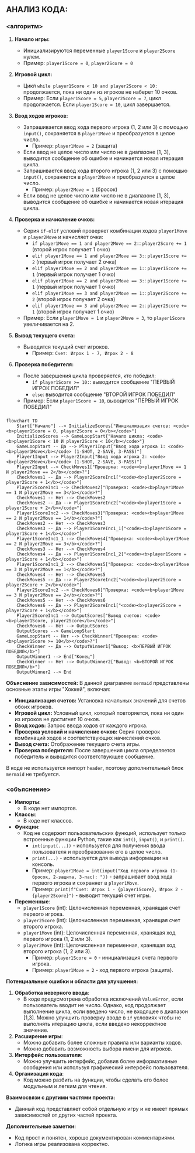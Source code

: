 ## АНАЛИЗ КОДА:

### <алгоритм>

1.  **Начало игры:**
    *   Инициализируются переменные `player1Score` и `player2Score` нулем.
    *   Пример: `player1Score = 0`, `player2Score = 0`

2.  **Игровой цикл:**
    *   Цикл `while player1Score < 10 and player2Score < 10:` продолжается, пока ни один из игроков не наберет 10 очков.
    *   Пример: Если `player1Score = 5`, `player2Score = 7`, цикл продолжается. Если `player1Score = 10`, цикл завершается.

3.  **Ввод ходов игроков:**
    *   Запрашивается ввод хода первого игрока (1, 2 или 3) с помощью `input()`, сохраняется в `player1Move` и преобразуется в целое число.
        *   Пример: `player1Move = 2` (защита)
    *   Если ввод не целое число или число не в диапазоне [1, 3], выводится сообщение об ошибке и начинается новая итерация цикла.
    *   Запрашивается ввод хода второго игрока (1, 2 или 3) с помощью `input()`, сохраняется в `player2Move` и преобразуется в целое число.
        *   Пример: `player2Move = 1` (бросок)
     *   Если ввод не целое число или число не в диапазоне [1, 3], выводится сообщение об ошибке и начинается новая итерация цикла.

4.  **Проверка и начисление очков:**
    *   Серия `if-elif` условий проверяет комбинации ходов `player1Move` и `player2Move` и начисляет очки:
        *   `if player1Move == 1 and player2Move == 2:`: `player2Score += 1` (второй игрок получает 1 очко)
        *   `elif player1Move == 1 and player2Move == 3:`: `player1Score += 2` (первый игрок получает 2 очка)
        *   `elif player1Move == 2 and player2Move == 1:`: `player1Score += 1` (первый игрок получает 1 очко)
        *   `elif player1Move == 2 and player2Move == 3:`: `player1Score += 1` (первый игрок получает 1 очко)
        *   `elif player1Move == 3 and player2Move == 1:`: `player2Score += 2` (второй игрок получает 2 очка)
        *   `elif player1Move == 3 and player2Move == 2:`: `player2Score += 1` (второй игрок получает 1 очко)
    *   Пример: Если `player1Move = 1` и `player2Move = 3`, то `player1Score` увеличивается на 2.

5.  **Вывод текущего счета:**
    *   Выводится текущий счет игроков.
        *   Пример: `Счет: Игрок 1 - 7, Игрок 2 - 8`

6.  **Проверка победителя:**
    *   После завершения цикла проверяется, кто победил:
        *   `if player1Score >= 10:`: выводится сообщение "ПЕРВЫЙ ИГРОК ПОБЕДИЛ"
        *   `else`: выводится сообщение "ВТОРОЙ ИГРОК ПОБЕДИЛ"
    *   Пример: Если `player1Score = 10`, выводится "ПЕРВЫЙ ИГРОК ПОБЕДИЛ"

### <mermaid>

```mermaid
flowchart TD
    Start["Начало"] --> InitializeScores["Инициализация счетов: <code><b>player1Score = 0, player2Score = 0</b></code>"]
    InitializeScores --> GameLoopStart{"Начало цикла: <code><b>player1Score < 10 И player2Score < 10</b></code>"}
    GameLoopStart -- Да --> Player1Input["Ввод хода игрока 1: <code><b>player1Move</b></code> (1-SHOT, 2-SAVE, 3-PASS)"]
    Player1Input --> Player2Input["Ввод хода игрока 2: <code><b>player2Move</b></code> (1-SHOT, 2-SAVE, 3-PASS)"]
    Player2Input --> CheckMoves1["Проверка: <code><b>player1Move == 1 И player2Move == 2</b></code>?"]
    CheckMoves1 -- Да --> Player2ScoreInc1["<code><b>player2Score = player2Score + 1</b></code>"]
    Player2ScoreInc1 --> CheckMoves2["Проверка: <code><b>player1Move == 1 И player2Move == 3</b></code>?"]
    CheckMoves1 -- Нет --> CheckMoves2
    CheckMoves2 -- Да --> Player1ScoreInc2["<code><b>player1Score = player1Score + 2</b></code>"]
    Player1ScoreInc2 --> CheckMoves3["Проверка: <code><b>player1Move == 2 И player2Move == 1</b></code>?"]
    CheckMoves2 -- Нет --> CheckMoves3
    CheckMoves3 -- Да --> Player1ScoreInc1_1["<code><b>player1Score = player1Score + 1</b></code>"]
    Player1ScoreInc1_1 --> CheckMoves4["Проверка: <code><b>player1Move == 2 И player2Move == 3</b></code>?"]
    CheckMoves3 -- Нет --> CheckMoves4
    CheckMoves4 -- Да --> Player1ScoreInc1_2["<code><b>player1Score = player1Score + 1</b></code>"]
    Player1ScoreInc1_2 --> CheckMoves5["Проверка: <code><b>player1Move == 3 И player2Move == 1</b></code>?"]
    CheckMoves4 -- Нет --> CheckMoves5
    CheckMoves5 -- Да --> Player2ScoreInc2["<code><b>player2Score = player2Score + 2</b></code>"]
    Player2ScoreInc2 --> CheckMoves6["Проверка: <code><b>player1Move == 3 И player2Move == 2</b></code>?"]
    CheckMoves5 -- Нет --> CheckMoves6
    CheckMoves6 -- Да --> Player2ScoreInc1["<code><b>player2Score = player2Score + 1</b></code>"]
    Player2ScoreInc1 --> OutputScores["Вывод счетов: <code><b>player1Score, player2Score</b></code>"]
    CheckMoves6 -- Нет --> OutputScores
    OutputScores --> GameLoopStart
    GameLoopStart -- Нет --> CheckWinner["Проверка: <code><b>player1Score >= 10</b></code>?"]
    CheckWinner -- Да --> OutputWinner1["Вывод: <b>ПЕРВЫЙ ИГРОК ПОБЕДИЛ</b>"]
    OutputWinner1 --> End["Конец"]
    CheckWinner -- Нет --> OutputWinner2["Вывод: <b>ВТОРОЙ ИГРОК ПОБЕДИЛ</b>"]
    OutputWinner2 --> End
```

**Объяснение зависимостей:**
В данной диаграмме `mermaid` представлены основные этапы игры "Хоккей", включая:

*   **Инициализация счетов:** Установка начальных значений для счетов обоих игроков.
*   **Игровой цикл:** Условный цикл, который повторяется, пока ни один из игроков не достигнет 10 очков.
*   **Ввод ходов:** Запрос ввода ходов от каждого игрока.
*   **Проверка условий и начисление очков:** Серия проверок комбинаций ходов и соответствующих начислений очков.
*   **Вывод счета:** Отображение текущего счета игры.
*   **Проверка победителя:** После завершения цикла определяется победитель и выводится соответствующее сообщение.
    
В коде не используется импорт `header`, поэтому дополнительный блок `mermaid` не требуется.

### <объяснение>

*   **Импорты**:
    *   В коде нет импортов.
*   **Классы**:
    *   В коде нет классов.
*   **Функции**:
    *   Код не содержит пользовательских функций, использует только встроенные функции Python, такие как `int()`, `input()`, и `print()`.
        *   `int(input(...))` - используется для получения ввода пользователя и преобразования его в целое число.
        *   `print(...)` - используется для вывода информации на консоль.
        *   Пример: `player1Move = int(input("Ход первого игрока (1-бросок, 2-защита, 3-пас): "))` - запрашивает ввод хода первого игрока и сохраняет в `player1Move`.
        *   Пример: `print(f"Счет: Игрок 1 - {player1Score}, Игрок 2 - {player2Score}")` - выводит текущий счет игры.
*   **Переменные**:
    *   `player1Score` (int): Целочисленная переменная, хранящая счет первого игрока.
    *   `player2Score` (int): Целочисленная переменная, хранящая счет второго игрока.
    *   `player1Move` (int): Целочисленная переменная, хранящая ход первого игрока (1, 2 или 3).
    *   `player2Move` (int): Целочисленная переменная, хранящая ход второго игрока (1, 2 или 3).
        *   Пример: `player1Score = 0` - инициализация счета первого игрока.
        *   Пример: `player1Move = 2` - ход первого игрока (защита).

**Потенциальные ошибки и области для улучшения:**

1.  **Обработка неверного ввода**:
    *   В коде предусмотрена обработка исключений `ValueError`, если пользователь вводит не число. Однако, код продолжает выполнение цикла, если введено число, не входящее в диапазон [1,3]. Можно улучшить проверку вводе в `if` условиях чтобы не выполнять итерацию цикла, если введено некорректное значение.
2.  **Расширение игры**:
    *   Можно добавить более сложные правила или варианты ходов.
    *   Можно добавить возможность выбора имени для игроков.
3.  **Интерфейс пользователя**:
    *   Можно улучшить интерфейс, добавив более информативные сообщения или используя графический интерфейс пользователя.
4.  **Организация кода**:
    *  Код можно разбить на функции, чтобы сделать его более модульным и легким для чтения.

**Взаимосвязи с другими частями проекта:**
* Данный код представляет собой отдельную игру и не имеет прямых зависимостей от других частей проекта.

**Дополнительные заметки:**

*   Код прост и понятен, хорошо документирован комментариями.
*   Логика игры реализована корректно.